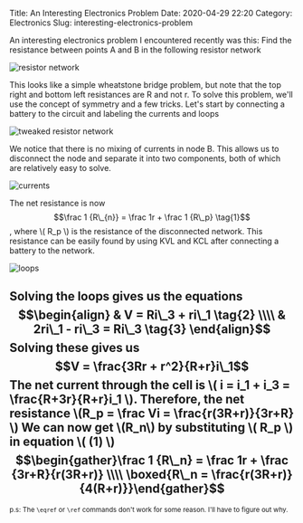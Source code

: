 Title: An Interesting Electronics Problem
Date: 2020-04-29 22:20
Category: Electronics
Slug: interesting-electronics-problem


An interesting electronics problem I encountered recently was this: Find the resistance between points A and B in the following resistor network

![resistor network]({static}res/iep_1.png)

This looks like a simple wheatstone bridge problem, but note that the top right and bottom left resistances are R and not r. To solve this problem, we'll use the concept of symmetry and a few tricks. Let's start by connecting a battery to the circuit and labeling the currents and loops

![tweaked resistor network]({static}res/iep_2.png)

We notice that there is no mixing of currents in node B. This allows us to disconnect the node and separate it into two components, both of which are relatively easy to solve.

![currents]({static}res/iep_3.png)

The net resistance is now $$\frac 1 {R\_{n}} = \frac 1r + \frac 1 {R\_p} \tag{1}$$, where \\( R\_p \\) is the resistance of the disconnected network. This resistance can be easily found by using KVL and KCL after connecting a battery to the network.

![loops]({static}res/iep_4.png)

Solving the loops gives us the equations
$$\begin{align} & V = Ri\_3 + ri\_1 \tag{2} \\\\ & 2ri\_1 - ri\_3 = Ri\_3 \tag{3} \end{align}$$
Solving these gives us $$V = \frac{3Rr + r^2}{R+r}i\_1$$
The net current through the cell is \\( i = i\_1 + i\_3 = \frac{R+3r}{R+r}i\_1 \\). Therefore, the net resistance \\(R\_p = \frac Vi = \frac{r(3R+r)}{3r+R} \\)
We can now get \\(R\_n\\) by substituting \\( R\_p \\) in equation \\( (1) \\) 
$$\begin{gather}\frac 1 {R\_n} = \frac 1r + \frac {3r+R}{r(3R+r)} \\\\ 
\boxed{R\_n = \frac{r(3R+r)}{4(R+r)}}\end{gather}$$ 
-------------------
<sup>p.s: The `\eqref` or `\ref` commands don't work for some reason. I'll have to figure out why.</sup>
